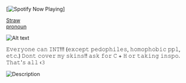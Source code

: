 [![Spotify Now Playing](https://spotify-github-profile.kittinanx.com/api/view.svg?uid=avjz40jgsjeiv5bgzoeqoaztt&cover_image=true&theme=novatorem&show_offline=true&background_color=121212&interchange=true&bar_color=ffffff&bar_color_cover=true)]


[Straw](https://lukazlovie.straw.page)      
 [pronoun](https://en.pronouns.page/@Lukazlovie) 





![Alt text](https://media.discordapp.net/attachments/1389137448726171705/1389137492158185563/Baslksz368_20250630094948.png?ex=6863869b&is=6862351b&hm=bb6e10133ebcbd62cc730c8fa66818a08d451d3f4ea7953d09a734e765270ce6&
)



𝙴𝚟𝚎𝚛𝚢𝚘𝚗𝚎 𝚌𝚊𝚗 𝙸𝙽𝚃!!! (𝚎𝚡𝚌𝚎𝚙𝚝 𝚙𝚎𝚍𝚘𝚙𝚑𝚒𝚕𝚎𝚜, 𝚑𝚘𝚖𝚘𝚙𝚑𝚘𝚋𝚒𝚌 𝚙𝚙𝚕, 𝚎𝚝𝚌.) 𝙳𝚘𝚗𝚝 𝚌𝚘𝚟𝚎𝚛 𝚖𝚢 𝚜𝚔𝚒𝚗𝚜!! 𝚊𝚜𝚔 𝚏𝚘𝚛 𝙲 + 𝙷 𝚘𝚛 𝚝𝚊𝚔𝚒𝚗𝚐 𝚒𝚗𝚜𝚙𝚘. 𝚃𝚑𝚊𝚝'𝚜 𝚊𝚕𝚕 ‹𝟹



![Description](https://c.tenor.com/CJH1aqXS-ksAAAAC/tenor.gif)





